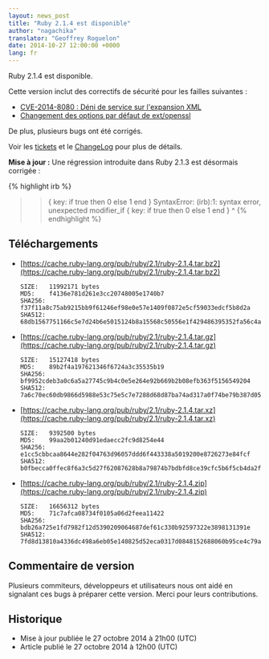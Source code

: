 ```yaml
---
layout: news_post
title: "Ruby 2.1.4 est disponible"
author: "nagachika"
translator: "Geoffrey Roguelon"
date: 2014-10-27 12:00:00 +0000
lang: fr
---
```


Ruby 2.1.4 est disponible.

Cette version inclut des correctifs de sécurité pour les failles suivantes :

* [CVE-2014-8080 : Déni de service sur l'expansion XML](https://www.ruby-lang.org/fr/news/2014/10/27/rexml-dos-cve-2014-8080/)
* [Changement des options par défaut de ext/openssl](https://www.ruby-lang.org/fr/news/2014/10/27/changing-default-settings-of-ext-openssl/)

De plus, plusieurs bugs ont été corrigés.

Voir les [tickets](https://bugs.ruby-lang.org/projects/ruby-21/issues?set_filter=1&amp;status_id=5)
et le [ChangeLog](https://svn.ruby-lang.org/repos/ruby/tags/v2_1_4/ChangeLog)
pour plus de détails.

**Mise à jour :** Une régression introduite dans Ruby 2.1.3 est désormais
corrigée :

{% highlight irb %}
>> { key: if true then 0 else 1 end }
SyntaxError: (irb):1: syntax error, unexpected modifier_if
{ key: if true then 0 else 1 end }
         ^
{% endhighlight %}

## Téléchargements

* [https://cache.ruby-lang.org/pub/ruby/2.1/ruby-2.1.4.tar.bz2](https://cache.ruby-lang.org/pub/ruby/2.1/ruby-2.1.4.tar.bz2)

      SIZE:   11992171 bytes
      MD5:    f4136e781d261e3cc20748005e1740b7
      SHA256: f37f11a8c75ab9215bb9f61246ef98e0e57e1409f0872e5cf59033edcf5b8d2a
      SHA512: 68db1567751166c5e7d24b6e5015124b8a15568c50556e1f429486395352fa56c4a195a74820ab135697924149d014b445b345a1b9755678aaf824fba79c606b

* [https://cache.ruby-lang.org/pub/ruby/2.1/ruby-2.1.4.tar.gz](https://cache.ruby-lang.org/pub/ruby/2.1/ruby-2.1.4.tar.gz)

      SIZE:   15127418 bytes
      MD5:    89b2f4a197621346f6724a3c35535b19
      SHA256: bf9952cdeb3a0c6a5a27745c9b4c0e5e264e92b669b2b08efb363f5156549204
      SHA512: 7a6c70ec60db9866d5988e53c75e5c7e7288d68d87ba74ad317a0f74be79b387d05f665d9273d24dc64edc011d396b6396d2c7b1de6fd6a03569103e5acdcc36

* [https://cache.ruby-lang.org/pub/ruby/2.1/ruby-2.1.4.tar.xz](https://cache.ruby-lang.org/pub/ruby/2.1/ruby-2.1.4.tar.xz)

      SIZE:   9392500 bytes
      MD5:    99aa2b01240d91edaecc2fc9d8254e44
      SHA256: e1cc5cbbcaa8644e282f04763d96057ddd6f443338a5019200e8726273e84fcf
      SHA512: b0fbecca0ffec8f6a3c5d27f62087628b8a79874b7bdbfd8ce39cfc5b6f5cb4da2f8a3e6031abae9c59273cf629f41cf5987e2a5f4c083b0f3a3b02eeb5d7dca

* [https://cache.ruby-lang.org/pub/ruby/2.1/ruby-2.1.4.zip](https://cache.ruby-lang.org/pub/ruby/2.1/ruby-2.1.4.zip)

      SIZE:   16656312 bytes
      MD5:    71c7afca08734f0105a06d2feea11422
      SHA256: bdb26a725e1fd7982f12d5390209064687def61c330b92597322e3898131391e
      SHA512: 7fd8d13810a4336dc498a6eb05e140825d52eca0317d0848152688060b95ce4c79ab6a10cf14ab2499ae559fb4676d86538eacd94fb262c16795067fb4f47614


## Commentaire de version

Plusieurs commiteurs, développeurs et utilisateurs nous ont aidé en signalant
ces bugs à préparer cette version.
Merci pour leurs contributions.

## Historique

* Mise à jour publiée le 27 octobre 2014 à 21h00 (UTC)
* Article publié le 27 octobre 2014 à 12h00 (UTC)

